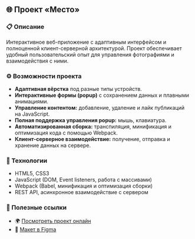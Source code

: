 ## 🌐 Проект «Место»

### 📋 Описание

Интерактивное веб-приложение с адаптивным интерфейсом и полноценной клиент-серверной архитектурой. Проект обеспечивает удобный пользовательский опыт для управления фотографиями и взаимодействия с ними.

### ⚙️ Возможности проекта

* **Адаптивная вёрстка** под разные типы устройств.
* **Интерактивные формы (popup)** с сохранением данных и плавными анимациями.
* **Управление контентом:** добавление, удаление и лайк публикаций на JavaScript.
* **Полная поддержка управления popup:** мышь, клавиатура.
* **Автоматизированная сборка:** транспиляция, минификация и оптимизация кода с помощью Webpack.
* **Клиент-серверное взаимодействие:** получение, отправка и хранение данных на сервере.

### 🚀 Технологии

* HTML5, CSS3
* JavaScript (DOM, Event listeners, работа с массивами)
* Webpack (Babel, минификация и оптимизация сборки)
* REST API, асинхронное взаимодействие с сервером

### 🔗 Полезные ссылки

* 🌍 [Посмотреть проект онлайн](https://tanaev-yury.github.io/mesto-project-ff/)
* 🎨 [Макет в Figma](https://www.figma.com/file/2cn9N9jSkmxD84oJik7xL7/JavaScript.-Sprint-4?node-id=0%3A1)
